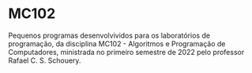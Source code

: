# MC102

Pequenos programas desenvolvividos para os laboratórios de programação, da disciplina MC102 - Algoritmos e Programação de Computadores, ministrada no primeiro semestre de 2022 pelo professor Rafael C. S. Schouery.
